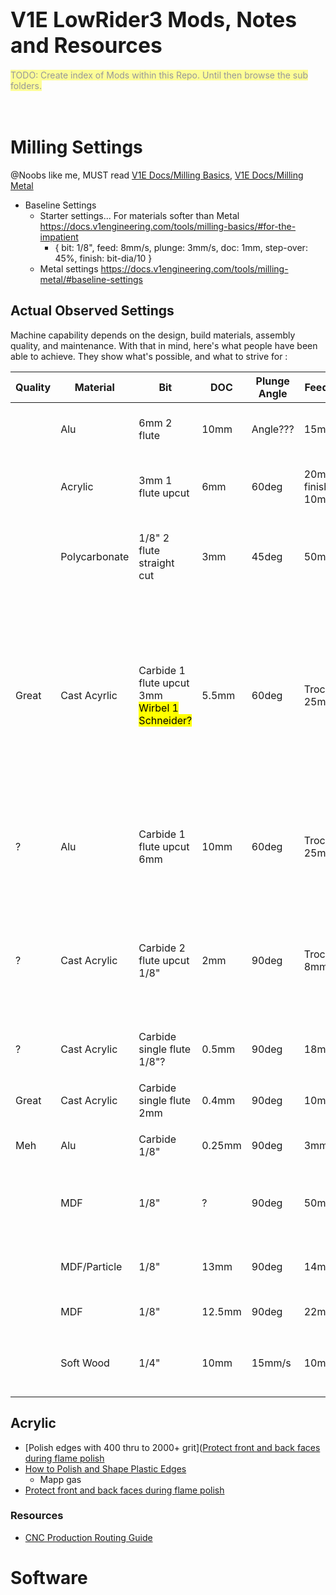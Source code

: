 # <big>V1E LowRider3 Mods, Notes and Resources</big>

<mark style="opacity:0.4">
TODO: Create index of Mods within this Repo.  Until then browse the sub folders.</mark>
<br/><br/><br/>

# Milling Settings
@Noobs like me, MUST read [V1E Docs/Milling Basics](https://docs.v1engineering.com/tools/milling-basics/), [V1E Docs/Milling Metal](https://docs.v1engineering.com/tools/milling-metal/)
- Baseline Settings
  - Starter settings...  For materials softer than Metal https://docs.v1engineering.com/tools/milling-basics/#for-the-impatient
    - { bit: 1/8", feed: 8mm/s, plunge: 3mm/s, doc: 1mm, step-over: 45%, finish: bit-dia/10 } 
  - Metal settings https://docs.v1engineering.com/tools/milling-metal/#baseline-settings


## Actual Observed Settings
Machine capability depends on the design, build materials, assembly quality, and maintenance.  With that in mind, here's what people have been able to achieve.  They show  what's possible, and what to strive for :

|Quality|Material|Bit|DOC|Plunge Angle|Feed XY|Feed Z|Speed|Coolant|Notes / Source |
| --- | --- | --- | --- | --- | --- | --- | --- | --- | --- |
||Alu|6mm 2 flute|10mm|Angle???|15mm/s|4mm/s|Speed???|Coolant???|@ Tokoloshe, <br/>- Video https://www.youtube.com/watch?v=d00vYzRvVSI |
||
||Acrylic|3mm 1 flute upcut|6mm|60deg|20mm/s, finish: 10mm/s|2mm/s|Makita/Katsu 1 = lowest|None|@Olivier [Acylic on LR2](https://forum.v1e.com/t/acrylic-on-lr2/33034/29?u=azab2c)<br/>- step-over: 30%, trochoidal-stepover : 20%, trochoidal-width: 50%, oscillation: 0.05mm
||
||Polycarbonate|1/8" 2 flute straight cut|3mm|45deg|50mm/s|13mm/s|???||@jjwharris<br/>- Video @ https://www.youtube.com/watch?v=U8_uKYhMN8c<br/>- https://forum.v1e.com/t/cutting-polycarbonate/6869/7?u=azab2c
||
|Great|Cast Acyrlic|Carbide 1 flute upcut 3mm<br/><mark>Wirbel 1 Schneider?</mark>|5.5mm|60deg|Troch 25mm/s|Troch 7.5mm/s|10K (Makita Lowest setting)|NA|@ Tokoloshe step-over:75%,trochoidal-stepover:20%,trochoidal-width:50%, oscillation:0mm , <br/>- Video @ https://forum.v1e.com/t/control-box-for-the-open-cnc-shield-2/36611?u=azab2c <br/>- https://forum.v1e.com/t/der-froschkonig-lowrider-3-in-oldenburg-germany/35897/91?u=azab2c <br/>- https://forum.v1e.com/t/first-acrylic-cut-advice-please/27712/26?u=azab2c
||
|?|Alu|Carbide 1 flute upcut 6mm|10mm|60deg|Troch 25mm/s|Troch 7.5mm/s|10K (Makita Lowest setting)|NA|@ Tokoloshe step-over:<mark>???%</mark>,trochoidal-stepover:<mark>???%</mark>,trochoidal-width:50%, oscillation:0mm, <br/>- https://forum.v1e.com/t/der-froschkonig-lowrider-3-in-oldenburg-germany/35897/91?u=azab2c
||
|?|Cast Acrylic|Carbide 2 flute upcut 1/8"|2mm|90deg|Troch 8mm/s|Troch 1.6mm/s|7K|NA|@ barry99705 step-over:30%, trochoidal-step:20%, trochoidal-width:50%,oscillation: 0.05mm ?<br/>- https://www.youtube.com/watch?v=KtqhBiFaDpQ&t=396s <br/>- https://forum.v1e.com/t/acrylic-troubleshooting/5283/21?u=azab2c 
||
|?|Cast Acrylic|Carbide single flute 1/8"?|0.5mm|90deg|18mm/s|?|8.5K|?|https://forum.v1e.com/t/bits-for-cutting-abs-pc-plastic-at-1-8-inch-thickness/21278/5?u=azab2c
||
|Great|Cast Acrylic|Carbide single flute 2mm|0.4mm|90deg|10mm/s|3mm/s|5k|NA|https://forum.v1e.com/t/first-acrylic-cut-advice-please/27712/9?u=azab2c
||
|Meh|Alu|Carbide 1/8"|0.25mm|90deg|3mm/ms||10K|WD-40| https://forum.v1e.com/t/aluminum-plates-for-lr3-speeds-and-feeds/33094/6 |
||
||MDF|1/8"|?|90deg|50mm/s||||https://forum.v1e.com/t/lowrider-maximum-speeds-and-feeds-depends-cut-deep-with-slow-feeds-to-max-cut-volume/29228/3
||
||MDF/Particle|1/8"|13mm|90deg|14mm/s|4mm/s|20k|NA|Topic includes Ryan's profiles https://forum.v1e.com/t/doing-some-more-speed-testing/34972/4?u=azab2c
||
||MDF|1/8"|12.5mm|90deg|22mm/s||7k|NA|https://forum.v1e.com/t/lr3-speed/34613/4?u=azab2c
||
||Soft Wood|1/4"|10mm|15mm/s|10mm|||NA|https://forum.v1e.com/t/lowrider-maximum-speeds-and-feeds-depends-cut-deep-with-slow-feeds-to-max-cut-volume/29228/12

## Acrylic

- [Polish edges with 400 thru to 2000+ grit]([Protect front and back faces during flame polish](https://forum.v1e.com/t/acrylic-on-lr2/33034/32?u=azab2c)
- [How to Polish and Shape Plastic Edges](https://www.youtube.com/watch?v=QhAXbA2lmnE)
  - Mapp gas
- [Protect front and back faces during flame polish](https://forum.v1e.com/t/acrylic-on-lr2/33034/32?u=azab2c)

### Resources
- [CNC Production Routing Guide](https://forum.v1e.com/t/acrylic-troubleshooting/5283/4?u=azab2c)


# Software
